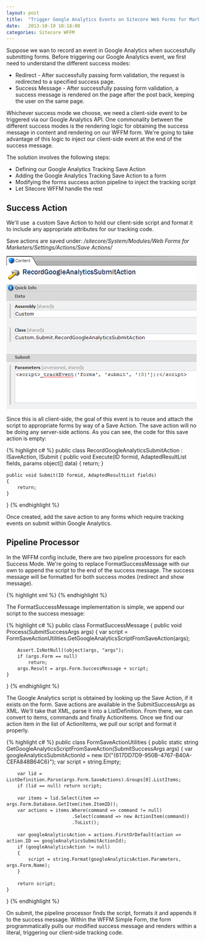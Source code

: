 ```yaml
---
layout: post
title:  "Trigger Google Analytics Events on Sitecore Web Forms for Marketers Submit Actions"
date:   2013-10-10 10:18:00
categories: Sitecore WFFM
---
```


Suppose we wan to record an event in Google Analytics when successfully submitting forms. Before triggering our Google Analytics event, we first need to understand the different success modes:

* Redirect - After successfully passing form validation, the request is redirected to a specified success page.
* Success Message - After successfully passing form validation, a success message is rendered on the page after the post back, keeping the user on the same page.

Whichever success mode we choose, we need a client-side event to be triggered via our Google Analytics API. One commonality between the different success modes is the rendering logic for obtaining the success message in content and rendering on our WFFM form. We're going to take advantage of this logic to inject our client-side event at the end of the success message.

The solution involves the following steps:

* Defining our Google Analytics Tracking Save Action
* Adding the Google Analytics Tracking Save Action to a form
* Modifying the forms success action pipeline to inject the tracking script
* Let Sitecore WFFM handle the rest

## Success Action
We'll use  a custom Save Action to hold our client-side script and format it to include any appropriate attributes for our tracking code.

Save actions are saved under: <em>/sitecore/System/Modules/Web Forms for Marketers/Settings/Actions/Save Actions/</em>

![save action](/assets/images/save-action.png)

Since this is all client-side, the goal of this event is to reuse and attach the script to appropriate forms by way of a Save Action. The save action will no be doing any server-side actions. As you can see, the code for this save action is empty:

{% highlight c# %}
public class RecordGoogleAnalyticsSubmitAction : ISaveAction, ISubmit
{
    public void Execute(ID formid, AdaptedResultList fields, params object[] data)
    {
        return;
    }

    public void Submit(ID formid, AdaptedResultList fields)
    {
        return;
    }
}
{% endhighlight %}

Once created, add the save action to any forms which require tracking events on submit within Google Analytics.

## Pipeline Processor
In the WFFM config include, there are two pipeline processors for each Success Mode. We're going to replace FormatSuccessMessage with our own to append the script to the end of the success message. The success message will be formatted for both success modes (redirect and show message).

{% highlight xml %}
<successAction>
	<processor type="Sitecore.Form.Core.Pipelines.SuccessRedirect, Sitecore.Forms.Core"/>
	<processor type="Custom.Pipelines.FormatSuccessMessage, Custom"/>
</successAction>
{% endhighlight %}

The FormatSuccessMessage implementation is simple, we append our script to the success message:

{% highlight c# %}
public class FormatSuccessMessage
{
    public void Process(SubmitSuccessArgs args)
    {
        var script = FormSaveActionUtilities.GetGoogleAnalyticsScriptFromSaveAction(args);

        Assert.IsNotNull((object)args, "args");
        if (args.Form == null)
            return;
        args.Result = args.Form.SuccessMessage + script;
    }
}
{% endhighlight %}

The Google Analytics script is obtained by looking up the Save Action, if it exists on the form. Save actions are available in the SubmitSuccessArgs as XML. We'll take that XML, parse it into a ListDefinition. From there, we can convert to items, commands and finally ActionItems. Once we find our action item in the list of ActionItems, we pull our script and format it properly.

{% highlight c# %}
public class FormSaveActionUtilities
{
    public static string GetGoogleAnalyticsScriptFromSaveAction(SubmitSuccessArgs args)
    {
        var googleAnalyticsSubmitActionId = new ID("{617DD7D9-950B-4767-B40A-CEFA848B64C6}");
        var script = string.Empty;

        var lid = ListDefinition.Parse(args.Form.SaveActions).Groups[0].ListItems;
        if (lid == null) return script;

        var items = lid.Select(item => args.Form.Database.GetItem(item.ItemID));
        var actions = items.Where(command => command != null)
                            .Select(command => new ActionItem(command))
                            .ToList();

        var googleAnalyticsAction = actions.FirstOrDefault(action => action.ID == googleAnalyticsSubmitActionId);
        if (googleAnalyticsAction != null)
        {
            script = string.Format(googleAnalyticsAction.Parameters, args.Form.Name);
        }

        return script;
    }
}
{% endhighlight %}

On submit, the pipeline processor finds the script, formats it and appends it to the success message. Within the WFFM Simple Form, the form programmatically pulls our modified success message and renders within a literal, triggering our client-side tracking code.